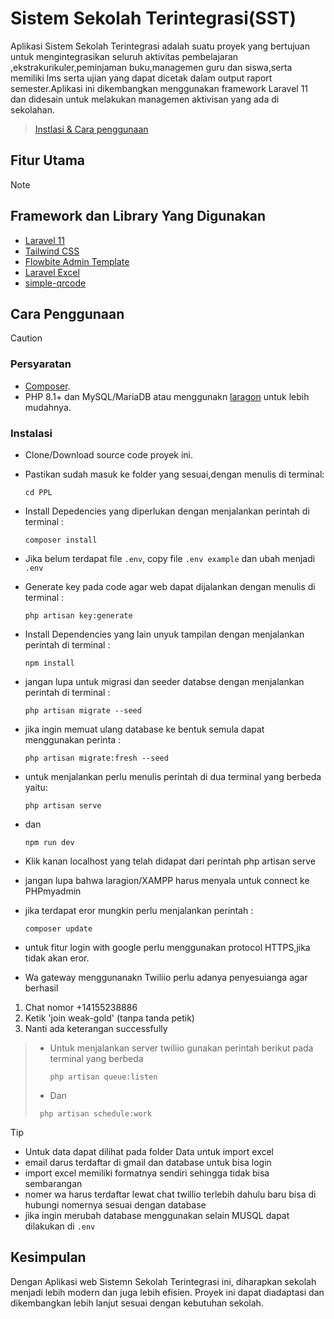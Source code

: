 # Sistem Sekolah Terintegrasi(SST)

Aplikasi Sistem Sekolah Terintegrasi adalah suatu proyek yang bertujuan untuk mengintegrasikan seluruh aktivitas pembelajaran ,ekstrakurikuler,peminjaman buku,managemen guru dan siswa,serta memiliki lms serta ujian yang dapat dicetak dalam output raport semester.Aplikasi ini dikembangkan menggunakan framework Laravel 11 dan didesain untuk melakukan managemen aktivisan yang ada di sekolahan.

> [Instlasi & Cara penggunaan](#cara-penggunaan)

## Fitur Utama

>[!NOTE]
>
>## Framework dan Library Yang Digunakan
>
>- [Laravel 11](https://laravel.com/)
>- [Tailwind CSS](https://tailwindcss.com/)
>- [Flowbite Admin Template](https://flowbite.com/)
>- [Laravel Excel](https://laravel-excel.com/)
>- [simple-qrcode](https://github.com/SimpleSoftwareIO/simple-qrcode)

## Cara Penggunaan

> [!CAUTION]
>
> ### Persyaratan
>
> - [Composer](https://getcomposer.org/).
> - PHP 8.1+ dan MySQL/MariaDB atau menggunakn [laragon](https://laragon.org/) untuk lebih mudahnya.
>
> ### Instalasi
>
> - Clone/Download source code proyek ini.
>
> - Pastikan sudah masuk ke folder yang sesuai,dengan menulis di terminal:
> 
>   ```shell
>   cd PPL
>   ```
>
> - Install Depedencies yang diperlukan dengan menjalankan perintah di terminal :
>   ```shell
>   composer install
>   ```
> 
> - Jika belum terdapat file `.env`, copy file `.env example` dan ubah menjadi `.env`
> 
> - Generate key pada code agar web dapat dijalankan dengan menulis di terminal :
> 
>   ```shell
>   php artisan key:generate
>   ```
>   
> - Install Dependencies yang lain unyuk tampilan dengan menjalankan perintah di terminal :
> 
>   ```shell
>   npm install
>   ```
>
> - jangan lupa untuk migrasi dan seeder databse dengan menjalankan perintah di terminal :
>   ```shell
>   php artisan migrate --seed
>   ```
> - jika ingin memuat ulang database ke bentuk semula dapat menggunakan perinta :
>   ```shell
>   php artisan migrate:fresh --seed
>   ```
> - untuk menjalankan perlu menulis perintah di dua terminal yang berbeda yaitu:
>   ```shell
>   php artisan serve
>   ```
> - dan
>   ```shell
>   npm run dev
>   ```
>
> - Klik kanan localhost yang telah didapat dari perintah php artisan serve
> - jangan lupa bahwa laragion/XAMPP harus menyala untuk connect ke PHPmyadmin
> - jika terdapat eror mungkin perlu menjalankan perintah :
>   ```shell
>   composer update
>   ```
>
> - untuk fitur login with google perlu menggunakan protocol HTTPS,jika tidak akan eror.
> - Wa gateway menggunanakn Twiliio perlu adanya penyesuianga agar berhasil
> 1. Chat nomor +14155238886
> 2. Ketik 'join weak-gold' (tanpa tanda petik)
> 3. Nanti ada keterangan successfully 

> - Untuk menjalankan server twiliio gunakan perintah berikut pada terminal yang berbeda
>   ```shell
>   php artisan queue:listen
>   ```
> - Dan
>  ```shell
>   php artisan schedule:work
>  ```

> [!TIP]
> - Untuk data dapat dilihat pada folder Data untuk import excel
> - email darus terdaftar di gmail dan database untuk bisa login
> - import excel memiliki formatnya sendiri sehingga tidak bisa sembarangan
> - nomer wa harus terdaftar lewat chat twillio terlebih dahulu baru bisa di hubungi nomernya sesuai dengan database
> - jika ingin merubah database menggunakan selain MUSQL dapat dilakukan di `.env`


## Kesimpulan 
Dengan Aplikasi web Sistemn Sekolah Terintegrasi ini, diharapkan sekolah menjadi lebih modern dan juga lebih efisien. Proyek ini dapat diadaptasi dan dikembangkan lebih lanjut sesuai dengan kebutuhan sekolah.